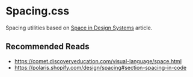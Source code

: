 # Spacing.css
Spacing utilities based on [Space in Design Systems](https://medium.com/eightshapes-llc/space-in-design-systems-188bcbae0d62) article.

## Recommended Reads
* https://comet.discoveryeducation.com/visual-language/space.html
* https://polaris.shopify.com/design/spacing#section-spacing-in-code
